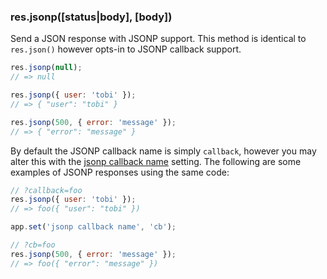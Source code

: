<h3 id='res.jsonp'>res.jsonp([status|body], [body])</h3>

Send a JSON response with JSONP support. This method is identical
to `res.json()` however opts-in to JSONP callback
support.

```js
res.jsonp(null);
// => null

res.jsonp({ user: 'tobi' });
// => { "user": "tobi" }

res.jsonp(500, { error: 'message' });
// => { "error": "message" }
```

By default the JSONP callback name is simply `callback`,
however you may alter this with the <a href="#app-settings">jsonp callback name</a>
setting. The following are some examples of JSONP responses using the same
code:

```js
// ?callback=foo
res.jsonp({ user: 'tobi' });
// => foo({ "user": "tobi" })

app.set('jsonp callback name', 'cb');

// ?cb=foo
res.jsonp(500, { error: 'message' });
// => foo({ "error": "message" })
```
